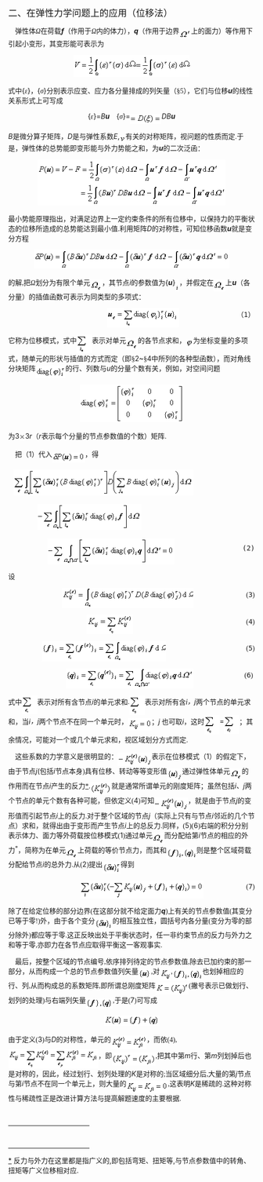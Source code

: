 <div class=Section1>
<p class=MsoNormal><span lang=ZH-CN style='font-size:14.0pt;font-family:宋体_GB2312'>二、在弹性力学问题上的应用（位移法）</span></p>
<p class=MsoNormal><span lang=EN-US style='font-family:宋体_GB2312'>&nbsp;&nbsp;&nbsp;
</span><span lang=ZH-CN style='font-family:宋体_GB2312'>弹性体</span><i><span
lang=ZH-CN style='font-family:宋体_GB2312'>Ω</span></i><span lang=ZH-CN
style='font-family:宋体_GB2312'>在荷载</span><b><i><span lang=EN-US>f</span></i></b><span
lang=ZH-CN style='font-family:宋体_GB2312'>（作用于</span><i><span lang=ZH-CN
style='font-family:宋体_GB2312'>Ω</span></i><span lang=ZH-CN style='font-family:
宋体_GB2312'>内的体力），</span><b><i><span lang=EN-US>q</span></i></b><span
lang=ZH-CN style='font-family:宋体_GB2312'>（作用于边界</span><sub><span lang=EN-US
style='font-family:宋体_GB2312'><img width=24 height=17
src="res/17e9d95da129bdd93c34fb6cc6aaaa52_5921_files/image002.gif"
u1:shapes="_x0000_i1026" align=absmiddle></span></sub><span lang=ZH-CN
style='font-family:宋体_GB2312'>上的面力）等作用下引起小变形，其变形能可表示为</span></p>
<p class=MsoNormal align=center style='text-align:center'><sub><span
lang=EN-US style='font-family:宋体_GB2312'><img width=237 height=45
src="res/17e9d95da129bdd93c34fb6cc6aaaa52_5921_files/image004.gif"
u1:shapes="_x0000_i1025"></span></sub></p>
<p class=MsoNormal><span lang=ZH-CN style='font-family:宋体_GB2312'>式中</span><span
lang=EN-US>{</span><i><span lang=ZH-CN style='font-family:宋体_GB2312'>ε</span></i><span
lang=EN-US>}</span><span lang=ZH-CN style='font-family:宋体_GB2312'>，</span><span
lang=EN-US>{</span><i><span lang=ZH-CN style='font-family:宋体_GB2312'>σ</span></i><span
lang=EN-US>}</span><span lang=ZH-CN style='font-family:宋体_GB2312'>分别表示应变、应力各分量排成的列矢量</span><span
lang=ZH-CN style='font-family:宋体_GB2312'>（</span><span lang=ZH-CN
style='font-family:宋体_GB2312'>§</span><span lang=EN-US style='font-family:宋体_GB2312'>5</span><span
lang=ZH-CN style='font-family:宋体_GB2312'>），它们与位移</span><b><i><span lang=EN-US>u</span></i></b><span
lang=ZH-CN style='font-family:宋体_GB2312'>的线性关系形式上可写成</span></p>
<p class=MsoNormal align=center style='text-align:center'><span lang=EN-US>{</span><i><span
lang=ZH-CN style='font-family:宋体_GB2312'>ε</span></i><span lang=EN-US>}=<i>B<b>u</b></i></span><span
lang=EN-US style='font-family:宋体_GB2312'>&nbsp;&nbsp;&nbsp; </span><span
lang=EN-US>{</span><i><span lang=ZH-CN style='font-family:宋体_GB2312'>σ</span></i><span
lang=EN-US>}=<sub><img width=64 height=21
src="res/17e9d95da129bdd93c34fb6cc6aaaa52_5921_files/image006.gif"
u1:shapes="_x0000_i1027" align=absmiddle></sub><i>DB<b>u</b></i></span></p>
<p class=MsoNormal><i><span lang=EN-US>B</span></i><span lang=ZH-CN
style='font-family:宋体_GB2312'>是微分算子矩阵，</span><i><span lang=EN-US>D</span></i><span
lang=ZH-CN style='font-family:宋体_GB2312'>是与弹性系数</span><i><span lang=EN-US>E</span></i><span
lang=EN-US>,</span><i><sub><span lang=EN-US style='font-family:Symbol'><img
width=12 height=15
src="res/17e9d95da129bdd93c34fb6cc6aaaa52_5921_files/image008.gif"
u1:shapes="_x0000_i1028" align=absmiddle></span></sub></i><span lang=ZH-CN
style='font-family:宋体_GB2312'>有关的对称矩阵，视问题的性质而定</span><span lang=EN-US
style='font-family:宋体_GB2312'>.</span><span lang=ZH-CN style='font-family:宋体_GB2312'>于是，弹性体的总势能即变形能与外力势能之和，为</span><b><i><span
lang=EN-US>u</span></i></b><span lang=ZH-CN style='font-family:宋体_GB2312'>的二次泛函：</span></p>
<p class=MsoNormal align=center style='text-align:center'><sub><span
lang=EN-US><img width=384 height=93
src="res/17e9d95da129bdd93c34fb6cc6aaaa52_5921_files/image010.gif"
u1:shapes="_x0000_i1029"></span></sub></p>
<p class=MsoNormal><span lang=ZH-CN style='font-family:宋体_GB2312'>最小势能原理指出，对满足边界上一定约束条件的所有位移中，以保持力的平衡状态的位移所造成的总势能达到最小值</span><span
lang=EN-US style='font-family:宋体_GB2312'>.</span><span lang=ZH-CN
style='font-family:宋体_GB2312'>利用矩阵</span><i><span lang=EN-US>D</span></i><span
lang=ZH-CN style='font-family:宋体_GB2312'>的对称性，可知位移函数</span><b><i><span
lang=EN-US>u</span></i></b><span lang=ZH-CN style='font-family:宋体_GB2312'>就是变分方程</span></p>
<p class=MsoNormal align=center style='text-align:center'><sub><span
lang=EN-US style='font-family:宋体_GB2312'><img width=399 height=39
src="res/17e9d95da129bdd93c34fb6cc6aaaa52_5921_files/image012.gif"
u1:shapes="_x0000_i1035"></span></sub></p>
<p class=MsoNormal><span lang=ZH-CN style='font-family:宋体_GB2312'>的解</span><span
lang=EN-US style='font-family:宋体_GB2312'>,</span><span lang=ZH-CN
style='font-family:宋体_GB2312'>把<i>Ω</i>划分为有限个单元</span><sub><span lang=EN-US
style='font-family:宋体_GB2312'><img width=24 height=24
src="res/17e9d95da129bdd93c34fb6cc6aaaa52_5921_files/image014.gif"
u1:shapes="_x0000_i1036" align=absmiddle></span></sub><span lang=ZH-CN
style='font-family:宋体_GB2312'>，其节点</span><i><span lang=EN-US>i</span></i><span
lang=ZH-CN style='font-family:宋体_GB2312'>的参数值为</span><span lang=EN-US>{<b><i>u</i></b>}</span><sub><span
lang=EN-US style='font-family:宋体_GB2312'><img width=8 height=24
src="res/17e9d95da129bdd93c34fb6cc6aaaa52_5921_files/image016.gif"
u1:shapes="_x0000_i1037" align=absmiddle></span></sub><span lang=ZH-CN
style='font-family:宋体_GB2312'>，并假定在</span><sub><span lang=EN-US
style='font-family:宋体_GB2312'><img width=24 height=24
src="res/17e9d95da129bdd93c34fb6cc6aaaa52_5921_files/image017.gif"
u1:shapes="_x0000_i1038" align=absmiddle></span></sub><span lang=ZH-CN
style='font-family:宋体_GB2312'>上</span><b><i><span lang=EN-US>u</span></i></b><span
lang=ZH-CN style='font-family:宋体_GB2312'>（各分量）的插值函数可表示为同类型的多项式：</span></p>
<pre style='text-align:right' align=right><span lang=EN-US style='font-family:
宋体_GB2312'>&nbsp;&nbsp;&nbsp;&nbsp;&nbsp;&nbsp;&nbsp;&nbsp;&nbsp;&nbsp; <sub><img
width=147 height=39
src="res/17e9d95da129bdd93c34fb6cc6aaaa52_5921_files/image019.gif"
u1:shapes="_x0000_i1039" align=absmiddle></sub>&nbsp;&nbsp;&nbsp;&nbsp;&nbsp;&nbsp;&nbsp;&nbsp;&nbsp;&nbsp;&nbsp;&nbsp;&nbsp;&nbsp;&nbsp;&nbsp;&nbsp;&nbsp;&nbsp;&nbsp;&nbsp;&nbsp;&nbsp;&nbsp;&nbsp;&nbsp;&nbsp;&nbsp;&nbsp;&nbsp;&nbsp; &nbsp;&nbsp;</span><span
lang=ZH-CN style='font-family:宋体_GB2312'>（</span><span lang=EN-US>1</span><span
lang=ZH-CN style='font-family:宋体_GB2312'>）</span></pre>
<p class=MsoNormal><span lang=ZH-CN style='font-family:宋体_GB2312'>它称为位移模式，式中</span><sub><span
lang=EN-US style='font-family:宋体_GB2312'><img width=31 height=39
src="res/17e9d95da129bdd93c34fb6cc6aaaa52_5921_files/image021.gif"
u1:shapes="_x0000_i1040" align=absmiddle></span></sub><span lang=ZH-CN
style='font-family:宋体_GB2312'>表示对单元</span><sub><span lang=EN-US
style='font-family:宋体_GB2312'><img width=24 height=24
src="res/17e9d95da129bdd93c34fb6cc6aaaa52_5921_files/image022.gif"
u1:shapes="_x0000_i1041" align=absmiddle></span></sub><span lang=ZH-CN
style='font-family:宋体_GB2312'>的各节点求和，</span><sub><span lang=EN-US
style='font-family:宋体_GB2312'><img width=15 height=17
src="res/17e9d95da129bdd93c34fb6cc6aaaa52_5921_files/image024.gif"
u1:shapes="_x0000_i1042" align=absmiddle></span></sub><span lang=ZH-CN
style='font-family:宋体_GB2312'>为坐标变量的多项式，随单元的形状与插值的方式而定（即§</span><span
lang=EN-US>2~</span><span lang=ZH-CN style='font-family:宋体_GB2312'>§</span><span
lang=EN-US>4</span><span lang=ZH-CN style='font-family:宋体_GB2312'>中所列的各种型函数），而对角线分块矩阵</span><sub><span
lang=EN-US style='font-family:宋体_GB2312'><img width=61 height=25
src="res/17e9d95da129bdd93c34fb6cc6aaaa52_5921_files/image026.gif"
u1:shapes="_x0000_i1043" align=absmiddle></span></sub><span lang=ZH-CN
style='font-family:宋体_GB2312'>的行、列数与</span><i><span lang=EN-US>u</span></i><span
lang=ZH-CN style='font-family:宋体_GB2312'>的分量个数有关，例如，对空间问题</span></p>
<p class=MsoNormal align=center style='text-align:center'><sub><span
lang=EN-US style='font-family:宋体_GB2312'><img width=212 height=77
src="res/17e9d95da129bdd93c34fb6cc6aaaa52_5921_files/image028.gif"
u1:shapes="_x0000_i1044"></span></sub></p>
<p class=MsoNormal><span lang=ZH-CN style='font-family:宋体_GB2312'>为</span><span
lang=EN-US>3<sub><img width=12 height=13
src="res/17e9d95da129bdd93c34fb6cc6aaaa52_5921_files/image030.gif"
u1:shapes="_x0000_i1045"></sub>3<i>r</i></span><span lang=ZH-CN
style='font-family:宋体_GB2312'>（</span><i><span lang=EN-US>r</span></i><span
lang=ZH-CN style='font-family:宋体_GB2312'>表示每个分量的节点参数值的个数）矩阵</span><span
lang=EN-US style='font-family:宋体_GB2312'>.</span></p>
<p class=MsoNormal><span lang=EN-US style='font-family:宋体_GB2312'>&nbsp;&nbsp;&nbsp;
</span><span lang=ZH-CN style='font-family:宋体_GB2312'>把（</span><span
lang=EN-US>1</span><span lang=ZH-CN style='font-family:宋体_GB2312'>）代入</span><sub><span
lang=EN-US style='font-family:宋体_GB2312'><img width=67 height=21
src="res/17e9d95da129bdd93c34fb6cc6aaaa52_5921_files/image032.gif"
u1:shapes="_x0000_i1046" align=absmiddle></span></sub><span lang=ZH-CN
style='font-family:宋体_GB2312'>，得</span></p>
<p class=MsoNormal><span lang=EN-US style='font-family:宋体_GB2312'>&nbsp;&nbsp; <sub><img
width=367 height=53
src="res/17e9d95da129bdd93c34fb6cc6aaaa52_5921_files/image034.gif"
u1:shapes="_x0000_i1047"></sub>&nbsp;</span></p>
<pre><span lang=EN-US style='font-family:宋体_GB2312'>&nbsp;<sub>&nbsp;&nbsp;&nbsp;&nbsp;&nbsp;&nbsp;&nbsp;&nbsp;&nbsp;&nbsp;&nbsp;&nbsp;&nbsp;&nbsp;&nbsp;&nbsp;&nbsp;&nbsp; <img
width=213 height=53
src="res/17e9d95da129bdd93c34fb6cc6aaaa52_5921_files/image036.gif"
u1:shapes="_x0000_i1048"></sub></span></pre><pre style='text-align:right'
align=right><sub><span lang=EN-US style='font-family:宋体_GB2312'><img width=259
height=53 src="res/17e9d95da129bdd93c34fb6cc6aaaa52_5921_files/image038.gif"
u1:shapes="_x0000_i1049" align=absmiddle></span></sub><span lang=EN-US
style='font-family:宋体_GB2312'>&nbsp;&nbsp;&nbsp;&nbsp;&nbsp;&nbsp;&nbsp;&nbsp;&nbsp;&nbsp;&nbsp;&nbsp;&nbsp;&nbsp;&nbsp;&nbsp;&nbsp;&nbsp;&nbsp;&nbsp;&nbsp;&nbsp;&nbsp;&nbsp;&nbsp;&nbsp;&nbsp;&nbsp;&nbsp;&nbsp;&nbsp;&nbsp;&nbsp;&nbsp;&nbsp;&nbsp;&nbsp;&nbsp;&nbsp;&nbsp;</span><span
lang=EN-US>(2)</span></pre>
<p class=MsoNormal><span lang=ZH-CN style='font-family:宋体_GB2312'>设</span></p>
<pre style='text-align:right' align=right><sub><span lang=EN-US
style='font-family:宋体_GB2312'><img width=268 height=41
src="res/17e9d95da129bdd93c34fb6cc6aaaa52_5921_files/image040.gif"
u1:shapes="_x0000_i1050" align=absmiddle></span></sub><span lang=EN-US
style='font-family:宋体_GB2312'>&nbsp;&nbsp;&nbsp;&nbsp;&nbsp;&nbsp;&nbsp;&nbsp;&nbsp;&nbsp;&nbsp; &nbsp;&nbsp;&nbsp;&nbsp;&nbsp;&nbsp;&nbsp;&nbsp;&nbsp;&nbsp;&nbsp;&nbsp;&nbsp;&nbsp;&nbsp; &nbsp;&nbsp;&nbsp;(</span><span
lang=EN-US>3</span><span lang=EN-US style='font-family:宋体_GB2312'>)</span></pre><pre
style='text-align:right' align=right><sub><span lang=EN-US style='font-family:
宋体_GB2312'><img width=95 height=40
src="res/17e9d95da129bdd93c34fb6cc6aaaa52_5921_files/image042.gif"
u1:shapes="_x0000_i1051" align=absmiddle></span></sub><span lang=EN-US
style='font-family:宋体_GB2312'>&nbsp;&nbsp;&nbsp;&nbsp;&nbsp;&nbsp;&nbsp;&nbsp;&nbsp;&nbsp;&nbsp;&nbsp;&nbsp;&nbsp;&nbsp;&nbsp;&nbsp;&nbsp;&nbsp;&nbsp;&nbsp;&nbsp;&nbsp;&nbsp;&nbsp;&nbsp;&nbsp;&nbsp;&nbsp;&nbsp;&nbsp;&nbsp; &nbsp;&nbsp;&nbsp;&nbsp;&nbsp;&nbsp;&nbsp;&nbsp; &nbsp;&nbsp;&nbsp;&nbsp;&nbsp;&nbsp;&nbsp;&nbsp;&nbsp;&nbsp;&nbsp;&nbsp;&nbsp;&nbsp;&nbsp;&nbsp;&nbsp;&nbsp;&nbsp;&nbsp;&nbsp;&nbsp; &nbsp;(</span><span
lang=EN-US>4</span><span lang=EN-US style='font-family:宋体_GB2312'>)</span></pre><pre
style='text-align:right' align=right><sub><span lang=EN-US style='font-family:
宋体_GB2312'><img width=253 height=41
src="res/17e9d95da129bdd93c34fb6cc6aaaa52_5921_files/image044.gif"
u1:shapes="_x0000_i1052" align=absmiddle></span></sub><span lang=EN-US
style='font-family:宋体_GB2312'>&nbsp;&nbsp;&nbsp;&nbsp;&nbsp;&nbsp;&nbsp;&nbsp;&nbsp;&nbsp;&nbsp;&nbsp;&nbsp;&nbsp;&nbsp;&nbsp;&nbsp;&nbsp;&nbsp;&nbsp;&nbsp; &nbsp;&nbsp;&nbsp;&nbsp;&nbsp;&nbsp;&nbsp;&nbsp;&nbsp;&nbsp;&nbsp;&nbsp;&nbsp;&nbsp;&nbsp;&nbsp;&nbsp;&nbsp;&nbsp;&nbsp;&nbsp;&nbsp; &nbsp;&nbsp;(</span><span
lang=EN-US>5</span><span lang=EN-US style='font-family:宋体_GB2312'>)</span></pre><pre
style='text-align:right' align=right><sub><span lang=EN-US style='font-family:
宋体_GB2312'><img width=260 height=41
src="res/17e9d95da129bdd93c34fb6cc6aaaa52_5921_files/image046.gif"
u1:shapes="_x0000_i1053" align=absmiddle></span></sub><span lang=EN-US
style='font-family:宋体_GB2312'>&nbsp;&nbsp;&nbsp;&nbsp;&nbsp;&nbsp;&nbsp;&nbsp;&nbsp;&nbsp;&nbsp; &nbsp;&nbsp;&nbsp;&nbsp;&nbsp;&nbsp;&nbsp;&nbsp; &nbsp;&nbsp;&nbsp;&nbsp;&nbsp;&nbsp;&nbsp;&nbsp;&nbsp;(</span><span
lang=EN-US>6</span><span lang=EN-US style='font-family:宋体_GB2312'>) </span></pre>
<p class=MsoNormal><span lang=ZH-CN style='font-family:宋体_GB2312'>式中</span><sub><span
lang=EN-US style='font-family:宋体_GB2312'><img width=31 height=39
src="res/17e9d95da129bdd93c34fb6cc6aaaa52_5921_files/image048.gif"
u1:shapes="_x0000_i1054" align=absmiddle></span></sub><span lang=ZH-CN
style='font-family:宋体_GB2312'>表示对所有含节点</span><i><span lang=EN-US>i</span></i><span
lang=ZH-CN style='font-family:宋体_GB2312'>的单元求和</span><span lang=EN-US
style='font-family:宋体_GB2312'>.<sub><img width=31 height=40
src="res/17e9d95da129bdd93c34fb6cc6aaaa52_5921_files/image050.gif"
u1:shapes="_x0000_i1055" align=absmiddle></sub></span><span lang=ZH-CN
style='font-family:宋体_GB2312'>表示对所有含</span><i><span lang=EN-US>i</span></i><i><span
lang=ZH-CN style='font-family:宋体_GB2312'>，</span><span lang=EN-US>j</span></i><span
lang=ZH-CN style='font-family:宋体_GB2312'>两个节点的单元求和，当</span><i><span lang=EN-US>i</span></i><i><span
lang=ZH-CN style='font-family:宋体_GB2312'>，</span><span lang=EN-US>j</span></i><span
lang=ZH-CN style='font-family:宋体_GB2312'>两个节点不在同一个单元时，</span><sub><span
lang=EN-US style='font-family:宋体_GB2312'><img width=48 height=25
src="res/17e9d95da129bdd93c34fb6cc6aaaa52_5921_files/image052.gif"
u1:shapes="_x0000_i1056" align=absmiddle></span></sub><span lang=ZH-CN
style='font-family:宋体_GB2312'>；</span><i><span lang=EN-US>j</span></i><span
lang=EN-US style='font-family:宋体_GB2312'> </span><span lang=ZH-CN
style='font-family:宋体_GB2312'>也可取</span><i><span lang=EN-US>i</span></i><span
lang=ZH-CN style='font-family:宋体_GB2312'>，这时</span><sub><span lang=EN-US
style='font-family:宋体_GB2312'><img width=31 height=40
src="res/17e9d95da129bdd93c34fb6cc6aaaa52_5921_files/image054.gif"
u1:shapes="_x0000_i1057" align=absmiddle></span></sub><span lang=EN-US>=<sub><img
width=31 height=39
src="res/17e9d95da129bdd93c34fb6cc6aaaa52_5921_files/image056.gif"
u1:shapes="_x0000_i1058" align=absmiddle></sub></span><span lang=ZH-CN
style='font-family:宋体_GB2312'>；其余情况，可能对一个或几个单元求和，视区域划分方式而定</span><span
lang=EN-US style='font-family:宋体_GB2312'>.</span></p>
<p class=MsoNormal><span lang=EN-US style='font-family:宋体_GB2312'>&nbsp;&nbsp;&nbsp;
</span><span lang=ZH-CN style='font-family:宋体_GB2312'>这些系数的力学意义是很明显的：</span><sub><span
lang=EN-US style='font-family:宋体_GB2312'><img width=69 height=27
src="res/17e9d95da129bdd93c34fb6cc6aaaa52_5921_files/image058.gif"
u1:shapes="_x0000_i1059" align=absmiddle></span></sub><span lang=ZH-CN
style='font-family:宋体_GB2312'>表示在位移模式（</span><span lang=EN-US>1</span><span
lang=ZH-CN style='font-family:宋体_GB2312'>）的假定下，由于节点</span><i><span lang=EN-US>j</span></i><span
lang=EN-US>(</span><span lang=ZH-CN style='font-family:宋体_GB2312'>包括</span><i><span
lang=EN-US>i</span></i><span lang=ZH-CN style='font-family:宋体_GB2312'>节点本身</span><span
lang=EN-US style='font-family:宋体_GB2312'>)</span><span lang=ZH-CN
style='font-family:宋体_GB2312'>具有位移、转动等等变形值</span><sub><span lang=EN-US
style='font-family:宋体_GB2312'><img width=31 height=25
src="res/17e9d95da129bdd93c34fb6cc6aaaa52_5921_files/image060.gif"
u1:shapes="_x0000_i1060" align=absmiddle></span></sub><span lang=ZH-CN
style='font-family:宋体_GB2312'>通过弹性体单元</span><sub><span lang=EN-US
style='font-family:宋体_GB2312'><img width=24 height=24
src="res/17e9d95da129bdd93c34fb6cc6aaaa52_5921_files/image062.gif"
u1:shapes="_x0000_i1061" align=absmiddle></span></sub><span lang=ZH-CN
style='font-family:宋体_GB2312'>的作用而在节点</span><i><span lang=EN-US>i</span></i><span
lang=ZH-CN style='font-family:宋体_GB2312'>产生的反力</span><a href="#None"
name="_ftnref1" title=""><span class=MsoFootnoteReference><span lang=EN-US
style='font-family:宋体_GB2312'>*</span></span></a><span lang=EN-US
style='font-family:宋体_GB2312'>.<sub><img width=43 height=27
src="res/17e9d95da129bdd93c34fb6cc6aaaa52_5921_files/image064.gif"
u1:shapes="_x0000_i1062" align=absmiddle></sub></span><span lang=ZH-CN
style='font-family:宋体_GB2312'>就是通常所谓单元的刚度矩阵；虽然包括</span><i><span lang=EN-US>i</span></i><i><span
lang=ZH-CN style='font-family:宋体_GB2312'>、</span><span lang=EN-US>j</span></i><span
lang=ZH-CN style='font-family:宋体_GB2312'>两个节点的单元个数有各种可能，但依定义</span><span
lang=EN-US style='font-family:宋体_GB2312'>(</span><span lang=EN-US>4</span><span
lang=EN-US style='font-family:宋体_GB2312'>)</span><span lang=ZH-CN
style='font-family:宋体_GB2312'>可知</span><sub><span lang=EN-US style='font-family:
宋体_GB2312'><img width=69 height=27
src="res/17e9d95da129bdd93c34fb6cc6aaaa52_5921_files/image066.gif"
u1:shapes="_x0000_i1063" align=absmiddle></span></sub><span lang=ZH-CN
style='font-family:宋体_GB2312'>，就是由于节点</span><i><span lang=EN-US>j</span></i><span
lang=ZH-CN style='font-family:宋体_GB2312'>的变形值而引起节点</span><i><span lang=EN-US>i</span></i><span
lang=ZH-CN style='font-family:宋体_GB2312'>上的反力</span><span lang=EN-US
style='font-family:宋体_GB2312'>.</span><span lang=ZH-CN style='font-family:宋体_GB2312'>对于整个区域的节点</span><i><span
lang=EN-US>j</span></i><span lang=ZH-CN style='font-family:宋体_GB2312'>（实际上只有与节点</span><i><span
lang=EN-US>i</span></i><span lang=ZH-CN style='font-family:宋体_GB2312'>邻近的几个节点）求和，就得出由于变形而产生节点</span><i><span
lang=EN-US>i</span></i><span lang=ZH-CN style='font-family:宋体_GB2312'>上的总反力</span><span
lang=EN-US style='font-family:宋体_GB2312'>.</span><span lang=ZH-CN
style='font-family:宋体_GB2312'>同样，</span><span lang=EN-US style='font-family:
宋体_GB2312'>(</span><span lang=EN-US>5</span><span lang=EN-US style='font-family:
宋体_GB2312'>)(</span><span lang=EN-US>6</span><span lang=EN-US style='font-family:
宋体_GB2312'>)</span><span lang=ZH-CN style='font-family:宋体_GB2312'>右端的积分分别表示体力、面力等外荷载按位移模式</span><span
lang=EN-US style='font-family:宋体_GB2312'>(</span><span lang=EN-US>1</span><span
lang=EN-US style='font-family:宋体_GB2312'>)</span><span lang=ZH-CN
style='font-family:宋体_GB2312'>通过单元</span><sub><span lang=EN-US
style='font-family:宋体_GB2312'><img width=24 height=24
src="res/17e9d95da129bdd93c34fb6cc6aaaa52_5921_files/image067.gif"
u1:shapes="_x0000_i1064" align=absmiddle></span></sub><span lang=ZH-CN
style='font-family:宋体_GB2312'>而分配给第</span><i><span lang=EN-US>i</span></i><span
lang=ZH-CN style='font-family:宋体_GB2312'>节点的相应的外力</span><sup><span lang=EN-US
style='font-family:宋体_GB2312'>*</span></sup><span lang=ZH-CN style='font-family:
宋体_GB2312'>，简称为在单元</span><sub><span lang=EN-US style='font-family:宋体_GB2312'><img
width=24 height=24
src="res/17e9d95da129bdd93c34fb6cc6aaaa52_5921_files/image068.gif"
u1:shapes="_x0000_i1065" align=absmiddle></span></sub><span lang=ZH-CN
style='font-family:宋体_GB2312'>上荷载的等价节点力，而其和</span><sub><span lang=EN-US
style='font-family:宋体_GB2312'><img width=61 height=24
src="res/17e9d95da129bdd93c34fb6cc6aaaa52_5921_files/image070.gif"
u1:shapes="_x0000_i1066" align=absmiddle></span></sub><span lang=ZH-CN
style='font-family:宋体_GB2312'>则是整个区域荷载分配给节点</span><i><span lang=EN-US>i</span></i><span
lang=ZH-CN style='font-family:宋体_GB2312'>的总外力</span><span lang=EN-US
style='font-family:宋体_GB2312'>.</span><span lang=ZH-CN style='font-family:宋体_GB2312'>从</span><span
lang=EN-US style='font-family:宋体_GB2312'>(</span><span lang=EN-US>2</span><span
lang=EN-US style='font-family:宋体_GB2312'>)</span><span lang=ZH-CN
style='font-family:宋体_GB2312'>提出</span><sub><span lang=EN-US style='font-family:
宋体_GB2312'><img width=37 height=25
src="res/17e9d95da129bdd93c34fb6cc6aaaa52_5921_files/image072.gif"
u1:shapes="_x0000_i1067" align=absmiddle></span></sub><span lang=ZH-CN
style='font-family:宋体_GB2312'>得到</span></p>
<pre style='text-align:right' align=right><sub><span lang=EN-US
style='font-family:宋体_GB2312'><img width=252 height=37
src="res/17e9d95da129bdd93c34fb6cc6aaaa52_5921_files/image074.gif"
u1:shapes="_x0000_i1068" align=absmiddle></span></sub><span lang=EN-US
style='font-family:宋体_GB2312'>&nbsp;&nbsp;&nbsp;&nbsp;&nbsp;&nbsp;&nbsp;&nbsp;&nbsp;&nbsp;&nbsp;&nbsp;&nbsp;&nbsp;&nbsp;&nbsp;&nbsp;&nbsp;&nbsp;&nbsp;&nbsp;&nbsp;&nbsp;&nbsp; (</span><span
lang=EN-US>7</span><span lang=EN-US style='font-family:宋体_GB2312'>)</span></pre>
<p class=MsoNormal><span lang=ZH-CN style='font-family:宋体_GB2312'>除了在给定位移的部分边界</span><span
lang=EN-US style='font-family:宋体_GB2312'>(</span><span lang=ZH-CN
style='font-family:宋体_GB2312'>在这部分就不给定面力</span><b><i><span lang=EN-US>q</span></i></b><span
lang=EN-US style='font-family:宋体_GB2312'>)</span><span lang=ZH-CN
style='font-family:宋体_GB2312'>上有关的节点参数值</span><span lang=EN-US
style='font-family:宋体_GB2312'>(</span><span lang=ZH-CN style='font-family:宋体_GB2312'>其变分已等于零</span><span
lang=EN-US style='font-family:宋体_GB2312'>!)</span><span lang=ZH-CN
style='font-family:宋体_GB2312'>外，由于各个变分</span><sub><span lang=EN-US
style='font-family:宋体_GB2312'><img width=36 height=24
src="res/17e9d95da129bdd93c34fb6cc6aaaa52_5921_files/image076.gif"
u1:shapes="_x0000_i1069" align=absmiddle></span></sub><span lang=ZH-CN
style='font-family:宋体_GB2312'>的相互独立性，圆括号内各分量</span><span lang=EN-US
style='font-family:宋体_GB2312'>(</span><span lang=ZH-CN style='font-family:宋体_GB2312'>变分为零的部分除外</span><span
lang=EN-US style='font-family:宋体_GB2312'>)</span><span lang=ZH-CN
style='font-family:宋体_GB2312'>都应等于零</span><span lang=EN-US style='font-family:
宋体_GB2312'>.</span><span lang=ZH-CN style='font-family:宋体_GB2312'>这正反映出处于平衡状态时，任一非约束节点的反力与外力之和等于零</span><span
lang=EN-US style='font-family:宋体_GB2312'>,</span><span lang=ZH-CN
style='font-family:宋体_GB2312'>亦即力在各节点应取得平衡这一客观事实</span><span lang=EN-US
style='font-family:宋体_GB2312'>.</span></p>
<p class=MsoNormal><span lang=EN-US style='font-family:宋体_GB2312'>&nbsp;&nbsp;&nbsp;
</span><span lang=ZH-CN style='font-family:宋体_GB2312'>最后，按整个区域的节点编号</span><span
lang=EN-US style='font-family:宋体_GB2312'>,</span><span lang=ZH-CN
style='font-family:宋体_GB2312'>依序排列待定的节点参数值</span><span lang=EN-US
style='font-family:宋体_GB2312'>,</span><span lang=ZH-CN style='font-family:宋体_GB2312'>除去已加约束的那一部分，从而构成一个总的节点参数值列矢量</span><sub><span
lang=EN-US style='font-family:宋体_GB2312'><img width=26 height=21
src="res/17e9d95da129bdd93c34fb6cc6aaaa52_5921_files/image078.gif"
u1:shapes="_x0000_i1070" align=absmiddle></span></sub><span lang=EN-US
style='font-family:宋体_GB2312'>,</span><span lang=ZH-CN style='font-family:宋体_GB2312'>对</span><sub><span
lang=EN-US style='font-family:宋体_GB2312'><img width=23 height=25
src="res/17e9d95da129bdd93c34fb6cc6aaaa52_5921_files/image080.gif"
u1:shapes="_x0000_i1071" align=absmiddle></span></sub><span lang=EN-US
style='font-family:宋体_GB2312'>,<sub><img width=61 height=24
src="res/17e9d95da129bdd93c34fb6cc6aaaa52_5921_files/image082.gif"
u1:shapes="_x0000_i1072" align=absmiddle></sub></span><span lang=ZH-CN
style='font-family:宋体_GB2312'>也划掉相应的行、列</span><span lang=EN-US
style='font-family:宋体_GB2312'>,</span><span lang=ZH-CN style='font-family:宋体_GB2312'>从而构成总的系数矩阵</span><span
lang=EN-US style='font-family:宋体_GB2312'>,</span><span lang=ZH-CN
style='font-family:宋体_GB2312'>即所谓总刚度矩阵</span><sub><span lang=EN-US
style='font-family:宋体_GB2312'><img width=68 height=25
src="res/17e9d95da129bdd93c34fb6cc6aaaa52_5921_files/image084.gif"
u1:shapes="_x0000_i1073" align=absmiddle></span></sub><span lang=EN-US
style='font-family:宋体_GB2312'>(</span><span lang=ZH-CN style='font-family:宋体_GB2312'>撇号表示已做划行、划列的处理</span><span
lang=EN-US style='font-family:宋体_GB2312'>)</span><span lang=ZH-CN
style='font-family:宋体_GB2312'>与右端列矢量</span><sub><span lang=EN-US
style='font-family:宋体_GB2312'><img width=55 height=21
src="res/17e9d95da129bdd93c34fb6cc6aaaa52_5921_files/image086.gif"
u1:shapes="_x0000_i1074" align=absmiddle></span></sub><span lang=EN-US
style='font-family:宋体_GB2312'>,</span><span lang=ZH-CN style='font-family:宋体_GB2312'>于是</span><span
lang=EN-US style='font-family:宋体_GB2312'>(</span><span lang=EN-US>7</span><span
lang=EN-US style='font-family:宋体_GB2312'>)</span><span lang=ZH-CN
style='font-family:宋体_GB2312'>可写成</span></p>
<p class=MsoNormal align=center style='text-align:center'><sub><span
lang=EN-US style='font-family:宋体_GB2312'><img width=113 height=21
src="res/17e9d95da129bdd93c34fb6cc6aaaa52_5921_files/image088.gif"
u1:shapes="_x0000_i1075"></span></sub></p>
<p class=MsoNormal><span lang=ZH-CN style='font-family:宋体_GB2312'>由于定义</span><span
lang=EN-US style='font-family:宋体_GB2312'>(</span><span lang=EN-US>3</span><span
lang=EN-US style='font-family:宋体_GB2312'>)</span><span lang=ZH-CN
style='font-family:宋体_GB2312'>与</span><i><span lang=EN-US>D</span></i><span
lang=ZH-CN style='font-family:宋体_GB2312'>的对称性，单元的</span><sub><span lang=EN-US
style='font-family:宋体_GB2312'><img width=73 height=27
src="res/17e9d95da129bdd93c34fb6cc6aaaa52_5921_files/image090.gif"
u1:shapes="_x0000_i1076" align=absmiddle></span></sub><span lang=ZH-CN
style='font-family:宋体_GB2312'>，而依</span><span lang=EN-US style='font-family:
宋体_GB2312'>(4),<sub><img width=184 height=40
src="res/17e9d95da129bdd93c34fb6cc6aaaa52_5921_files/image092.gif"
u1:shapes="_x0000_i1077" align=absmiddle></sub></span><span lang=ZH-CN
style='font-family:宋体_GB2312'>，即</span><sub><span lang=EN-US style='font-family:
宋体_GB2312'><img width=89 height=27
src="res/17e9d95da129bdd93c34fb6cc6aaaa52_5921_files/image094.gif"
u1:shapes="_x0000_i1078" align=absmiddle></span></sub><span lang=EN-US
style='font-family:宋体_GB2312'>,</span><span lang=ZH-CN style='font-family:宋体_GB2312'>把其中第</span><i><span
lang=EN-US>m</span></i><span lang=ZH-CN style='font-family:宋体_GB2312'>行、第</span><i><span
lang=EN-US>m</span></i><span lang=ZH-CN style='font-family:宋体_GB2312'>列划掉后也是对称的，因此，经过划行、划列处理的</span><i><span
lang=EN-US>K</span></i><span lang=ZH-CN style='font-family:宋体_GB2312'>是对称的</span><span
lang=EN-US style='font-family:宋体_GB2312'>;</span><span lang=ZH-CN
style='font-family:宋体_GB2312'>当区域细分后</span><span lang=EN-US style='font-family:
宋体_GB2312'>,</span><span lang=ZH-CN style='font-family:宋体_GB2312'>大量的第</span><i><span
lang=EN-US>j</span></i><span lang=ZH-CN style='font-family:宋体_GB2312'>节点与第</span><i><span
lang=EN-US>i</span></i><span lang=ZH-CN style='font-family:宋体_GB2312'>节点不在同一个单元上，则大量的</span><sub><span
lang=EN-US style='font-family:宋体_GB2312'><img width=85 height=25
src="res/17e9d95da129bdd93c34fb6cc6aaaa52_5921_files/image096.gif"
u1:shapes="_x0000_i1079" align=absmiddle></span></sub><span lang=EN-US
style='font-family:宋体_GB2312'>,</span><span lang=ZH-CN style='font-family:宋体_GB2312'>这表明</span><i><span
lang=EN-US>K</span></i><span lang=ZH-CN style='font-family:宋体_GB2312'>是稀疏的</span><span
lang=EN-US style='font-family:宋体_GB2312'>.</span><span lang=ZH-CN
style='font-family:宋体_GB2312'>这种对称性与稀疏性正是改进计算方法与提高解题速度的主要根据</span><span
lang=EN-US style='font-family:宋体_GB2312'>.</span></p>
<div>
<p class=MsoNormal align=left style='margin:0mm;margin-bottom:.0001pt;
text-align:left'><span lang=EN-US style='font-family:宋体'><br clear=all>
</span></p>
<div class=MsoNormal align=left style='margin:0mm;margin-bottom:.0001pt;
text-align:left'><span lang=EN-US style='font-family:宋体'>
<hr size=1 width="33%" align=left>
</span></div>
</div>
</div>
<div><br clear=all>
<hr align=left size=1 width="33%">
<div id=ftn1>
<p class=MsoFootnoteText><a href="#None" name="_ftn1" title=""><span
class=MsoFootnoteReference><span lang=EN-US>*</span></span></a><span
lang=EN-US> </span><span lang=ZH-CN style='font-size:10.5pt;font-family:宋体_GB2312'>反力与外力在这里都是指广义的</span><span
lang=EN-US style='font-size:10.5pt'>,</span><span lang=ZH-CN style='font-size:
10.5pt;font-family:宋体_GB2312'>即包括弯矩</span><span lang=ZH-CN style='font-size:
10.5pt;font-family:宋体_GB2312'>、</span><span lang=ZH-CN style='font-size:10.5pt;
font-family:宋体_GB2312'>扭矩等</span><span lang=EN-US style='font-size:10.5pt'>,</span><span
lang=ZH-CN style='font-size:10.5pt;font-family:宋体_GB2312'>与节点参数值中的转角</span><span
lang=ZH-CN style='font-size:10.5pt;font-family:宋体_GB2312'>、</span><span
lang=ZH-CN style='font-size:10.5pt;font-family:宋体_GB2312'>扭矩等广义位移相对应</span><span
lang=EN-US style='font-size:10.5pt'>.</span></p>
</div>
</div>
